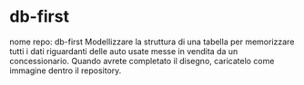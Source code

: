 # db-first

nome repo: db-first
Modellizzare la struttura di una tabella per memorizzare tutti i dati riguardanti delle auto usate messe in vendita da un concessionario. Quando avrete completato il disegno, caricatelo come immagine dentro il repository.
